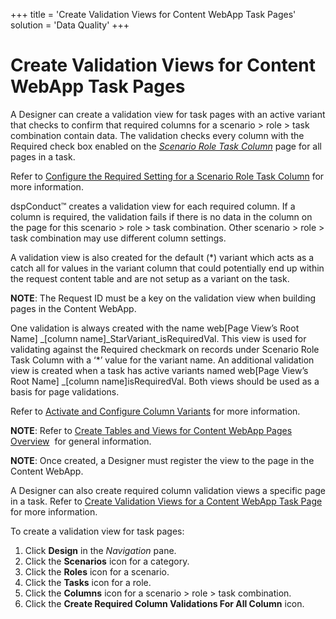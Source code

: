 +++
title = 'Create Validation Views for Content WebApp Task Pages'
solution = 'Data Quality'
+++

# Create Validation Views for Content WebApp Task Pages

A Designer can create a validation view for task pages with an active
variant that checks to confirm that required columns for a scenario \>
role \> task combination contain data. The validation checks every
column with the Required check box enabled on the
<span style="font-style: italic;">[Scenario Role Task
Column](../Page_Desc/Scenario_Role_Task_Column_H.htm)</span> page for
all pages in a task.

Refer to [Configure the Required Setting for a Scenario Role Task
Column](Configure_Required_Setting_Scenario_Role_Task_Column.htm) for
more information.

dspConduct™ creates a validation view for each required column. If a
column is required, the validation fails if there is no data in the
column on the page for this scenario \> role \> task combination. Other
scenario \> role \> task combination may use different column settings.

A validation view is also created for the default (\*) variant which
acts as a catch all for values in the variant column that could
potentially end up within the request content table and are not setup as
a variant on the task.

**NOTE**: The Request ID must be a key on the validation view when
building pages in the Content WebApp.

One validation is always created with the name web\[Page View’s Root
Name\] \_\[column name\]\_StarVariant\_isRequiredVal. This view is used
for validating against the Required checkmark on records under Scenario
Role Task Column with a ‘\*’ value for the variant name. An additional
validation view is created when a task has active variants named
web\[Page View’s Root Name\] \_\[column name\]isRequiredVal. Both views
should be used as a basis for page validations.

Refer to [Activate and Configure Column
Variants](Activate_Configure_Column_Variants.htm) for more information.

**NOTE**: Refer to [Create Tables and Views for Content WebApp Pages
Overview](Create_Tables_and_Views_for_Content_WebApp_Pages_Overview.htm)
 for general information.

**NOTE**: Once created, a Designer must register the view to the page in
the Content WebApp.

A Designer can also create required column validation views a specific
page in a task. Refer to [Create Validation Views for a Content WebApp
Task Page](Create_ValidationViews_Content_Page.htm) for more
information.

To create a validation view for task pages:

1.  Click **Design** in the *Navigation* pane.
2.  Click the **Scenarios** icon for a category.
3.  Click the **Roles** icon for a scenario.
4.  Click the **Tasks** icon for a role.
5.  Click the **Columns** icon for a scenario \> role \> task
    combination.
6.  Click the **Create Required Column Validations For All Column**
    icon.
